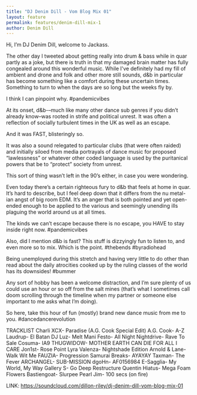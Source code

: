```yaml
---
title: "DJ Denim Dill - Vom Blog Mix 01"
layout: feature
permalink: features/denim-dill-mix-1
author: Denim Dill
---
```



Hi, I’m DJ Denim Dill, welcome to Jackass.

The other day I tweeted about getting really into drum & bass while in quar partly as a joke, but there is truth in that my damaged brain matter has fully congealed around this wonderful music. While I've definitely had my fill of ambient and drone and folk and other more still sounds, d&b in particular has become something like a comfort during these uncertain times. Something to turn to when the days are so long but the weeks fly by.

I think I can pinpoint why. #pandemicvibes

 At its onset, d&b-–much like many other dance sub genres if you didn’t already know–was rooted in strife and political unrest. It was often a reflection of socially turbulent times in the UK as well as an escape. 

And it was FAST, blisteringly so.

It was also a sound relegated to particular clubs (that were often raided) and initially siloed from media portrayals of dance music for proposed “lawlessness” or whatever other coded language is used by the puritanical powers that be to “protect” society from unrest. 

This sort of thing wasn’t left in the 90’s either, in case you were wondering. 

Even today there’s a certain righteous fury to d&b that feels at home in quar. It’s hard to describe, but I feel deep down that it differs from the nu metal-ian angst of big room EDM. It’s an anger that is both pointed and yet open-ended enough to be applied to the various and seemingly unending ills plaguing the world around us at all times. 

The kinds we can’t escape because there is no escape, you HAVE to stay inside right now. #pandemicvibes

Also, did I mention d&b is fast? This stuff is dizzyingly fun to listen to, and even more so to mix. Which is the point. #thebends #byradiohead

Being unemployed during this stretch and having very little to do other than read about the daily atrocities cooked up by the ruling classes of the world has its downsides! #bummer

Any sort of hobby has been a welcome distraction, and I’m sure plenty of us could use an hour or so off from the salt mines (that’s what I sometimes call doom scrolling through the timeline when my partner or someone else important to me asks what I’m doing). 

So here, take this hour of fun (mostly) brand new dance music from me to you. #dancedancerevolution

TRACKLIST
Charli XCX- Paradise (A.G. Cook Special Edit)
A.G. Cook- A-Z
Laudrup- El Batan
DJ Luz- Melt
Mani Festo- All Night
Nightdrive- Rave To Sale
Cosuma- IA9
THUGWIDOW- MOTHER EARTH CAN DIE FOR ALL I CARE
Jon1st- Rose Point
Lyra Valenza- Nightshade Edition
Arnold & Lane- Walk Wit Me
FAUZIA- Progression
Samurai Breaks- AYAYAY
Taxman- The Fever
ARCHANGEL- SUB-MISSION
dgoHn- AF0156984
E-Sagglia- My World, My Way
Gallery S- Go Deep Restructure 
Quentin Hiatus- Mega Foam Flowers
Bastiengoat- Slurpee
Pearl Jim- 100 secs (on fire)


LINK: https://soundcloud.com/dillon-riley/dj-denim-dill-vom-blog-mix-01